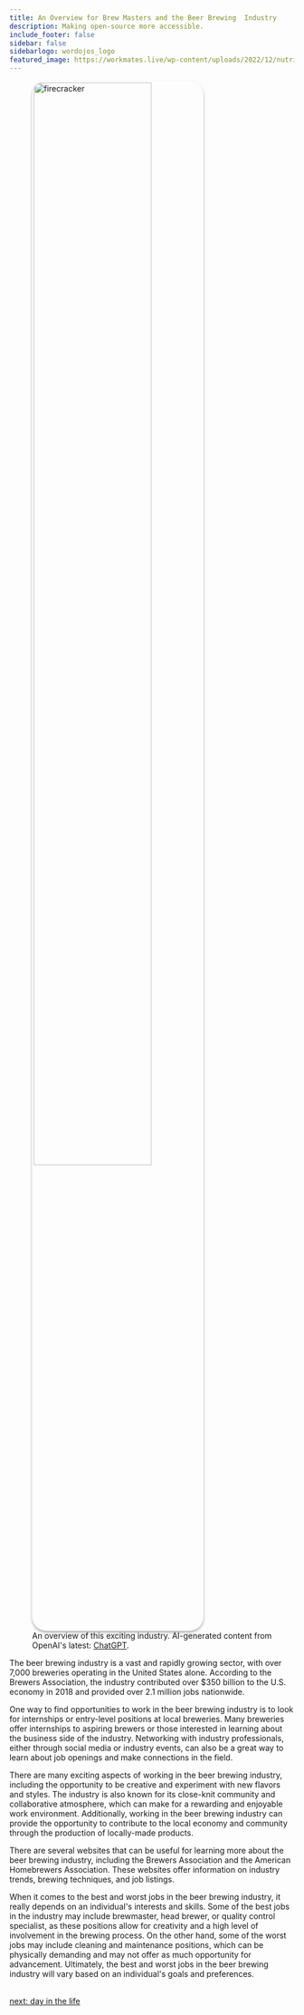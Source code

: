 ```yaml
---
title: An Overview for Brew Masters and the Beer Brewing  Industry
description: Making open-source more accessible.
include_footer: false
sidebar: false
sidebarlogo: wordojos_logo
featured_image: https://workmates.live/wp-content/uploads/2022/12/nutritionist-5-scaled.jpg
---
```

<figure>
    <img src='/uploads/small/brewmasters.jpg' style="width: 70%;height: 70%;padding: 3px; box-shadow: 0 3px 5px rgba(0,0,0,.3);border-radius: 25px;overflow: hidden;border: none;" align="middle"; alt='firecracker';/>
    <figcaption>An overview of this exciting industry. AI-generated content from OpenAI's latest: <a href="https://openai.com/blog/chatgpt/" >ChatGPT</a>.</figcaption>
</figure>
<p>
The beer brewing industry is a vast and rapidly growing sector, with over 7,000 breweries operating in the United States alone. According to the Brewers Association, the industry contributed over $350 billion to the U.S. economy in 2018 and provided over 2.1 million jobs nationwide.

One way to find opportunities to work in the beer brewing industry is to look for internships or entry-level positions at local breweries. Many breweries offer internships to aspiring brewers or those interested in learning about the business side of the industry. Networking with industry professionals, either through social media or industry events, can also be a great way to learn about job openings and make connections in the field.

There are many exciting aspects of working in the beer brewing industry, including the opportunity to be creative and experiment with new flavors and styles. The industry is also known for its close-knit community and collaborative atmosphere, which can make for a rewarding and enjoyable work environment. Additionally, working in the beer brewing industry can provide the opportunity to contribute to the local economy and community through the production of locally-made products.

There are several websites that can be useful for learning more about the beer brewing industry, including the Brewers Association and the American Homebrewers Association. These websites offer information on industry trends, brewing techniques, and job listings.

When it comes to the best and worst jobs in the beer brewing industry, it really depends on an individual's interests and skills. Some of the best jobs in the industry may include brewmaster, head brewer, or quality control specialist, as these positions allow for creativity and a high level of involvement in the brewing process. On the other hand, some of the worst jobs may include cleaning and maintenance positions, which can be physically demanding and may not offer as much opportunity for advancement. Ultimately, the best and worst jobs in the beer brewing industry will vary based on an individual's goals and preferences.

<br>
<a href="https://workdojos.com/brewmasters/day-in-the-life">next: day in the life</a>
</p>